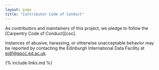```yaml
---
layout: page
title: "Contributor Code of Conduct"
---
```

As contributors and maintainers of this project,
we pledge to follow the [Carpentry Code of Conduct][coc].

Instances of abusive, harassing, or otherwise unacceptable behavior
may be reported by contacting the Edinburgh International Data Facility at eidf@epcc.ed.ac.uk.

{% include links.md %}
